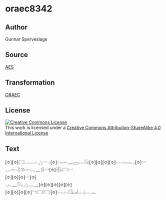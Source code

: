 # oraec8342

## Author

Gunnar Sperveslage

## Source

[AES](https://github.com/simondschweitzer/aes)

## Transformation

[ORAEC](https://oraec.github.io/)

## License

<a rel="license" href="http://creativecommons.org/licenses/by-sa/4.0/"><img alt="Creative Commons License" style="border-width:0" src="https://i.creativecommons.org/l/by-sa/4.0/88x31.png" /></a><br />This work is licensed under a <a rel="license" href="http://creativecommons.org/licenses/by-sa/4.0/">Creative Commons Attribution-ShareAlike 4.0 International License</a>

## Text

[⯑][⯑]𓉐𓂋𓂋𓏏𓂻𓎟𓏏[⯑]𓇳𓏤𓌡𓈖𓈙𓂋𓇋𓇋𓏇[⯑][⯑][⯑][⯑]𓄑𓏛𓏥𓂋[⯑]𓎡<br>
𓂋𓂧𓅱𓌗𓏛𓂋𓈖𓀁𓎡[⯑]𓇋𓇩𓋴𓏤𓏤𓉐𓎡<br>
[⯑][⯑][⯑]𓎟[⯑]<br>
𓂜𓈖𓎛𓎛𓏤𓏤𓂻𓂋𓈖[⯑][⯑][⯑][⯑][⯑]<br>
[⯑][⯑][⯑][⯑]𓄓𓉐𓌉𓉐[⯑]𓄑𓏛𓇋𓇋𓄿𓀻𓐙𓊤𓐛𓊵<br>
